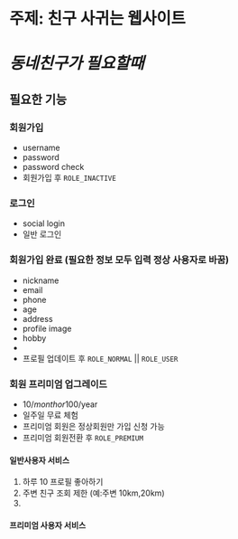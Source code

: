 # 주제: 친구 사귀는 웹사이트

# ***동네친구가 필요할때***

## 필요한 기능

### 회원가입
- username
- password
- password check
- 회원가입 후 `ROLE_INACTIVE`
### 로그인
- social login
- 일반 로그인
### 회원가입 완료 (필요한 정보 모두 입력 정상 사용자로 바꿈)
- nickname
- email
- phone
- age
- address
- profile image
- hobby
-
- 프로필 업데이트 후 `ROLE_NORMAL` || `ROLE_USER`
### 회원 프리미엄 업그레이드
- 10$/month or 100$/year
- 일주일 무료 체험 
- 프리미엄 회원은 정상회원만 가입 신청 가능
- 프리미엄 회원전환 후 `ROLE_PREMIUM`

#### 일반사용자 서비스

1. 하루 10 프로필 좋아하기
2. 주변 친구 조회 제한 (예:주변 10km,20km)
3. 

#### 프리미엄 사용자 서비스




